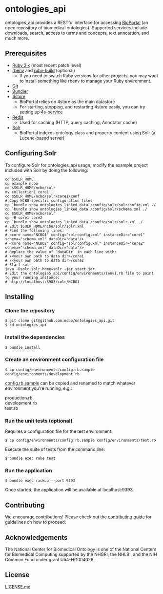 # ontologies_api

ontologies_api provides a RESTful interface for accessing [BioPortal](https://bioportal.bioontology.org/) (an open repository of biomedical ontologies). Supported services include downloads, search, access to terms and concepts, text annotation, and much more.

## Prerequisites

- [Ruby 2.x](http://www.ruby-lang.org/en/downloads/) (most recent patch level)
- [rbenv](https://github.com/sstephenson/rbenv) and [ruby-build](https://github.com/sstephenson/ruby-build) (optional)
    - If you need to switch Ruby versions for other projects, you may want to install something like rbenv to manage your Ruby environment.
- [Git](http://git-scm.com/)
- [Bundler](https://bundler.io/)
- [4store](https://github.com/ncbo/4store)
    - BioPortal relies on 4store as the main datastore
    - For starting, stopping, and restarting 4store easily, you can try setting up [4s-service](https://gist.github.com/4211360)
- [Redis](http://redis.io)
    - Used for caching (HTTP, query caching, Annotator cache)
- [Solr](http://lucene.apache.org/solr/)
    - BioPortal indexes ontology class and property content using Solr (a Lucene-based server)

## Configuring Solr

To configure Solr for ontologies_api usage, modify the example project included with Solr by doing the following:

    cd $SOLR_HOME
    cp example ncbo
    cd $SOLR_HOME/ncbo/solr
    mv collection1 core1
    cd $SOLR_HOME/ncbo/solr/core1/conf
    # Copy NCBO-specific configuration files
    cp `bundle show ontologies_linked_data`/config/solr/solrconfig.xml ./
    cp `bundle show ontologies_linked_data`/config/solr/schema.xml ./
    cd $SOLR_HOME/ncbo/solr
    cp -R core1 core2
    cp `bundle show ontologies_linked_data`/config/solr/solr.xml ./
    # Edit $SOLR_HOME/ncbo/solr/solr.xml
    # Find the following lines:
    # <core name="NCBO1" config="solrconfig.xml" instanceDir="core1" schema="schema.xml" dataDir="data"/>
    # <core name="NCBO2" config="solrconfig.xml" instanceDir="core2" schema="schema.xml" dataDir="data"/>
    # Replace the value of `dataDir` in each line with: 
    # /<your own path to data dir>/core1
    # /<your own path to data dir>/core2
    # Start solr
    java -Dsolr.solr.home=solr -jar start.jar
    # Edit the ontologieS_api/config/environments/{env}.rb file to point to your running instance:
    # http://localhost:8983/solr/NCBO1

## Installing

### Clone the repository

```
$ git clone git@github.com:ncbo/ontologies_api.git
$ cd ontologies_api
```

### Install the dependencies

```
$ bundle install
```

### Create an environment configuration file

```
$ cp config/environments/config.rb.sample config/environments/development.rb
```

[config.rb.sample](https://github.com/ncbo/ontologies_api/blob/1e68882df83cf78cbb78281b1447c303c783e4c2/config/environments/config.rb.sample) can be copied and renamed to match whatever environment you're running, e.g.:

production.rb<br />
development.rb<br />
test.rb

### Run the unit tests (optional)

Requires a configuration file for the test environment:

```
$ cp config/environments/config.rb.sample config/environments/test.rb
```

Execute the suite of tests from the command line:

```
$ bundle exec rake test 
```

### Run the application

```
$ bundle exec rackup --port 9393 
```

Once started, the application will be available at localhost:9393.

## Contributing

We encourage contributions! Please check out the [contributing guide](CONTRIBUTING.mc) for guidelines on how to proceed.

## Acknowledgements

The National Center for Biomedical Ontology is one of the National Centers for Biomedical Computing supported by the NHGRI, the NHLBI, and the NIH Common Fund under grant U54-HG004028.

## License

[LICENSE.md](LICENSE.md)